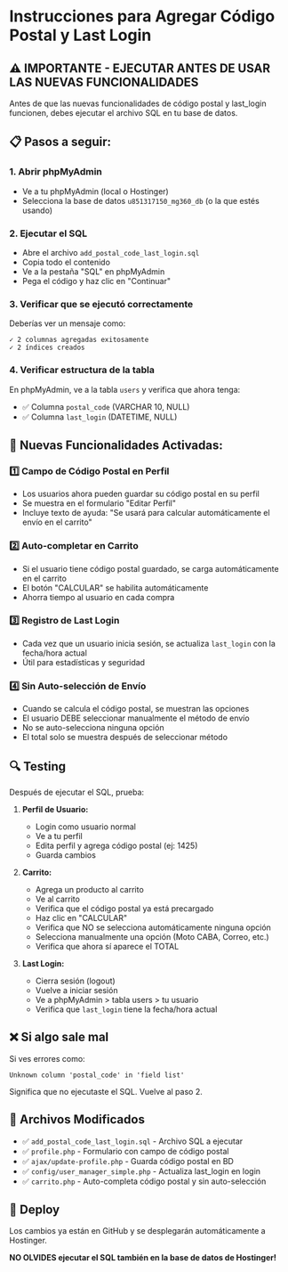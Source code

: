 # Instrucciones para Agregar Código Postal y Last Login

## ⚠️ IMPORTANTE - EJECUTAR ANTES DE USAR LAS NUEVAS FUNCIONALIDADES

Antes de que las nuevas funcionalidades de código postal y last_login funcionen, debes ejecutar el archivo SQL en tu base de datos.

## 📋 Pasos a seguir:

### 1. Abrir phpMyAdmin
- Ve a tu phpMyAdmin (local o Hostinger)
- Selecciona la base de datos `u851317150_mg360_db` (o la que estés usando)

### 2. Ejecutar el SQL
- Abre el archivo `add_postal_code_last_login.sql`
- Copia todo el contenido
- Ve a la pestaña "SQL" en phpMyAdmin
- Pega el código y haz clic en "Continuar"

### 3. Verificar que se ejecutó correctamente
Deberías ver un mensaje como:
```
✓ 2 columnas agregadas exitosamente
✓ 2 índices creados
```

### 4. Verificar estructura de la tabla
En phpMyAdmin, ve a la tabla `users` y verifica que ahora tenga:
- ✅ Columna `postal_code` (VARCHAR 10, NULL)
- ✅ Columna `last_login` (DATETIME, NULL)

## 🎯 Nuevas Funcionalidades Activadas:

### 1️⃣ Campo de Código Postal en Perfil
- Los usuarios ahora pueden guardar su código postal en su perfil
- Se muestra en el formulario "Editar Perfil"
- Incluye texto de ayuda: "Se usará para calcular automáticamente el envío en el carrito"

### 2️⃣ Auto-completar en Carrito
- Si el usuario tiene código postal guardado, se carga automáticamente en el carrito
- El botón "CALCULAR" se habilita automáticamente
- Ahorra tiempo al usuario en cada compra

### 3️⃣ Registro de Last Login
- Cada vez que un usuario inicia sesión, se actualiza `last_login` con la fecha/hora actual
- Útil para estadísticas y seguridad

### 4️⃣ Sin Auto-selección de Envío
- Cuando se calcula el código postal, se muestran las opciones
- El usuario DEBE seleccionar manualmente el método de envío
- No se auto-selecciona ninguna opción
- El total solo se muestra después de seleccionar método

## 🔍 Testing

Después de ejecutar el SQL, prueba:

1. **Perfil de Usuario:**
   - Login como usuario normal
   - Ve a tu perfil
   - Edita perfil y agrega código postal (ej: 1425)
   - Guarda cambios

2. **Carrito:**
   - Agrega un producto al carrito
   - Ve al carrito
   - Verifica que el código postal ya está precargado
   - Haz clic en "CALCULAR"
   - Verifica que NO se selecciona automáticamente ninguna opción
   - Selecciona manualmente una opción (Moto CABA, Correo, etc.)
   - Verifica que ahora sí aparece el TOTAL

3. **Last Login:**
   - Cierra sesión (logout)
   - Vuelve a iniciar sesión
   - Ve a phpMyAdmin > tabla users > tu usuario
   - Verifica que `last_login` tiene la fecha/hora actual

## ❌ Si algo sale mal

Si ves errores como:
```
Unknown column 'postal_code' in 'field list'
```

Significa que no ejecutaste el SQL. Vuelve al paso 2.

## 📌 Archivos Modificados

- ✅ `add_postal_code_last_login.sql` - Archivo SQL a ejecutar
- ✅ `profile.php` - Formulario con campo de código postal
- ✅ `ajax/update-profile.php` - Guarda código postal en BD
- ✅ `config/user_manager_simple.php` - Actualiza last_login en login
- ✅ `carrito.php` - Auto-completa código postal y sin auto-selección

## 🚀 Deploy

Los cambios ya están en GitHub y se desplegarán automáticamente a Hostinger.

**NO OLVIDES ejecutar el SQL también en la base de datos de Hostinger!**
